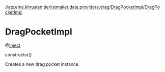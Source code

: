 //[app](../../../index.md)/[me.khruslan.tierlistmaker.data.providers.drag](../index.md)/[DragPocketImpl](index.md)/[DragPocketImpl](-drag-pocket-impl.md)

# DragPocketImpl

@[Inject](https://javax-inject.github.io/javax-inject/api/javax/inject/Inject.html) 

constructor()

Creates a new drag pocket instance.
